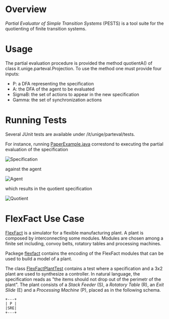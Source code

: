 # Overview

*Partial Evaluator of Simple Transition Systems* (PESTS) is a tool suite for the quotienting of finite transition systems.

# Usage

The partial evaluation procedure is provided the method quotientA() of class it.unige.parteval.Projection.
To use the method one must provide four inputs:
- P: a DFA representing the specification 
- A: the DFA of the agent to be evaluated
- SigmaB: the set of actions to appear in the new specification
- Gamma: the set of synchronization actions

# Running Tests

Several JUnit tests are available under /it/unige/parteval/tests.

For instance, running [PaperExample.java](https://github.com/SCPTeam/pests/blob/master/src/it/unige/parteval/Test/PaperExample.java) correstond to executing the partial evaluation of the specification

![Specification](https://github.com/SCPTeam/pests/blob/master/fig/P.png)

against the agent

![Agent](https://github.com/SCPTeam/pests/blob/master/fig/A.png)

which results in the quotient specification

![Quotient](https://github.com/SCPTeam/pests/blob/master/fig/PA.png)

# FlexFact Use Case

[FlexFact](http://www.rt.eei.uni-erlangen.de/FGdes/productionline.html) is a simulator for a flexible manufacturing plant.
A plant is composed by interconnecting some modules.
Modules are chosen among a finite set including, convoy belts, rotatory tables and processing machines.

Packege [flexfact](https://github.com/SCPTeam/pests/tree/master/src/it/unige/parteval/test/flexfact) contains the encoding of the FlexFact modules that can be used to build a model of a plant.

The class [FlexFactPlantTest](https://github.com/SCPTeam/pests/tree/master/src/it/unige/parteval/test/flexfact/FlexFactPlantTest.java) contains a test where a specification and a 3x2 plant are used to synthesize a controller.
In natural language, the specification reads as "the items should not drop out of the perimetr of the plant".
The plant consists of a *Stack Feeder* (S), a *Rotatory Table* (R), an *Exit Slide* (E) and a *Processing Machine* (P), placed as in the following schema.

```
+---+
| P |
|SRE| 
+---+
```